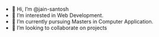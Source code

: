 - 👋 Hi, I’m @jain-santosh
- 👀 I’m interested in Web Development.
- 🌱 I’m currently pursuing Masters in Computer Application.
- 💞️ I’m looking to collaborate on projects

<!---
jain-santosh/jain-santosh is a ✨ special ✨ repository because its `README.md` (this file) appears on your GitHub profile.
You can click the Preview link to take a look at your changes.
--->
